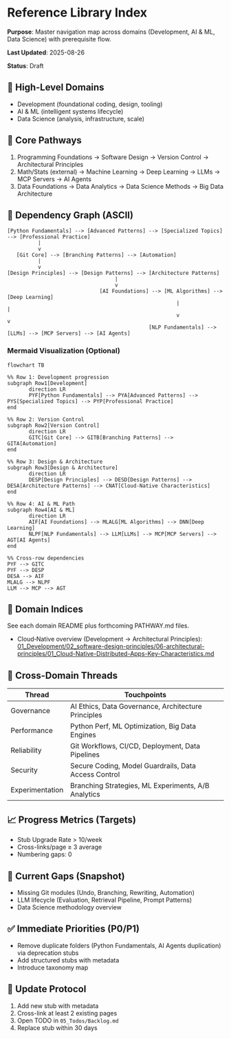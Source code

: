 # Reference Library Index

**Purpose**: Master navigation map across domains (Development, AI & ML, Data Science) with prerequisite flow.

**Last Updated**: 2025-08-26

**Status**: Draft

## 🧭 High-Level Domains

- Development (foundational coding, design, tooling)
- AI & ML (intelligent systems lifecycle)
- Data Science (analysis, infrastructure, scale)

## 🔗 Core Pathways

1. Programming Foundations → Software Design → Version Control → Architectural Principles
2. Math/Stats (external) → Machine Learning → Deep Learning → LLMs → MCP Servers → AI Agents
3. Data Foundations → Data Analytics → Data Science Methods → Big Data Architecture

## 🧬 Dependency Graph (ASCII)

```text
[Python Fundamentals] --> [Advanced Patterns] --> [Specialized Topics] --> [Professional Practice]
          |                               
          v                               
   [Git Core] --> [Branching Patterns] --> [Automation]
          |                                
          v                                
[Design Principles] --> [Design Patterns] --> [Architecture Patterns]
                                   |
                                   v
                              [AI Foundations] --> [ML Algorithms] --> [Deep Learning]
                                                       |                   |
                                                       v                   v
                                              [NLP Fundamentals] --> [LLMs] --> [MCP Servers] --> [AI Agents]
```

### Mermaid Visualization (Optional)

```mermaid
flowchart TB

%% Row 1: Development progression
subgraph Row1[Development]
       direction LR
       PYF[Python Fundamentals] --> PYA[Advanced Patterns] --> PYS[Specialized Topics] --> PYP[Professional Practice]
end

%% Row 2: Version Control
subgraph Row2[Version Control]
       direction LR
       GITC[Git Core] --> GITB[Branching Patterns] --> GITA[Automation]
end

%% Row 3: Design & Architecture
subgraph Row3[Design & Architecture]
       direction LR
       DESP[Design Principles] --> DESD[Design Patterns] --> DESA[Architecture Patterns] --> CNAT[Cloud‑Native Characteristics]
end

%% Row 4: AI & ML Path
subgraph Row4[AI & ML]
       direction LR
       AIF[AI Foundations] --> MLALG[ML Algorithms] --> DNN[Deep Learning]
       NLPF[NLP Fundamentals] --> LLM[LLMs] --> MCP[MCP Servers] --> AGT[AI Agents]
end

%% Cross-row dependencies
PYF --> GITC
PYF --> DESP
DESA --> AIF
MLALG --> NLPF
LLM --> MCP --> AGT
```

## 📂 Domain Indices

See each domain README plus forthcoming PATHWAY.md files.

- Cloud‑Native overview (Development → Architectural Principles): [01_Development/02_software-design-principles/06-architectural-principles/01_Cloud-Native-Distributed-Apps-Key-Characteristics.md](01_Development/02_software-design-principles/06-architectural-principles/01_Cloud-Native-Distributed-Apps-Key-Characteristics.md)

## 🧵 Cross-Domain Threads

| Thread | Touchpoints |
|--------|-------------|
| Governance | AI Ethics, Data Governance, Architecture Principles |
| Performance | Python Perf, ML Optimization, Big Data Engines |
| Reliability | Git Workflows, CI/CD, Deployment, Data Pipelines |
| Security | Secure Coding, Model Guardrails, Data Access Control |
| Experimentation | Branching Strategies, ML Experiments, A/B Analytics |

## 📈 Progress Metrics (Targets)

- Stub Upgrade Rate > 10/week
- Cross-links/page ≥ 3 average
- Numbering gaps: 0

## 🚧 Current Gaps (Snapshot)

- Missing Git modules (Undo, Branching, Rewriting, Automation)
- LLM lifecycle (Evaluation, Retrieval Pipeline, Prompt Patterns)
- Data Science methodology overview

## ✅ Immediate Priorities (P0/P1)

- Remove duplicate folders (Python Fundamentals, AI Agents duplication) via deprecation stubs
- Add structured stubs with metadata
- Introduce taxonomy map

## 🔄 Update Protocol

1. Add new stub with metadata
2. Cross-link at least 2 existing pages
3. Open TODO in `05_Todos/Backlog.md`
4. Replace stub within 30 days
